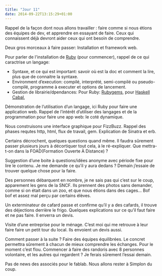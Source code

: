 ```yaml
---
title: "Jour 11"
date: 2014-09-22T13:15:29+01:00
---
```


Rappel de la façon dont nous allons travailler : faire comme si nous
étions des équipes de dev, et apprendre en essayant de faire. Ceux qui
connaissent déjà devront aider ceux qui ont besoin de comprendre.

Deux gros morceaux à faire passer: Installation et framework web.

Pour parler de l'installation de [Ruby](https://ruby-lang.org) (pour
commencer), rappel de ce qui caractrise un langage:

-   Syntaxe, et ce qui est important: savoir où est la doc et comment la
    lire, plus que de connaitre la syntaxe.
-   Environment d’execution: compilé, interprété, semi-compilé ou
    pseudo-compilé, programme à executer et options de lancement.
-   Gestion de librairie/dpendances: Pour Ruby:
    [Rubygems](https://rubygems.org/), pour
    [Haskell](https://www.haskell.org/)
    [Cabal](https://www.haskell.org/cabal/),

Démonstration de l’utilisation d’un langage, ici Ruby pour faire une
application web. Rappel de l’intérêt d’utiliser des langages et de la
programmation pour faire une app web: le coté dynamique.

Nous construisons une interface graphique pour FizzBuzz.
Rappel des phases requtes http, html, flux de travail, gem. Explication
de Sinatra et erb.

Certains décrochent, quelques questions quand même. Il faudra sûrement
passer plusieurs jours à décortiquer tout cela, à le ré-expliquer. Que
mettra-t-on dans la FOAD(Formation Ouverte À Distance) ?

Suggestion d’une boite à questions/idées anonyme avec période fixe pour
lire le contenu. Je me demande ce qu’il y aura dedans ? Demain j’essaie
de trouver quelque chose pour la faire.

Des personnes débarquent en nombre, je ne sais pas qui c’est sur le
coup, apparement les gens de la SNCF. Ils prennent des photos sans
demander, comme si on était dans un zoo, et que nous étions dans des
cages… Bof bof et assez mal perçu par certains élèves.

Un exterminateur de cafard passe et confirme qu’il y a des cafards, il
trouve des déjections derrière le frigo. Quelques explications sur ce
qu’il faut faire et ne pas faire. Il enverra un devis.

Visite d’une entreprise pour le ménage. C’est moi qui me retrouve à leur
faire faire un petit tour du local. Ils envoient un devis aussi.

Comment passer à la suite ? Faire des équipes équilibrées. Le concret
permettra sûrement à chacun de mieux comprendre les échanges. Pour le
moment c’est flou. Commencer à faire des randoris avec 8 personnes
volontaire, et les autres qui regardent ? Je ferais sûrement l’essai
demain.

Pas de news des associés pour le fablab. Nous allons rester à Simplon du
coup.
